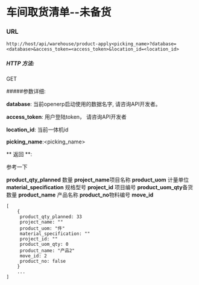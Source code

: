 # 车间取货清单--未备货

### URL

`http://host/api/warehouse/product-apply<picking_name>?database=<database>&access_token=<access_token>&location_id=<location_id>`

##### HTTP 方法:
GET

#####参数详细:

**database**: 当前openerp启动使用的数据名字, 请咨询API开发者。

**access_token**:  用户登陆token， 请咨询API开发者

**location_id**: 当前一体机id

**picking_name**:<picking_name>

** 返回 **:

参考一下

**product_qty_planned** 数量
**project_name**项目名称
**product_uom** 计量单位
**material_specification** 规格型号
**project_id** 项目编号
**product_uom_qty**备货数量
**product_name** 产品名称
**product_no**物料编号
**move_id**


```
[
    {
     product_qty_planned: 33
     project_name: ""
     product_uom: "件"
     material_specification: ""
     project_id: ""
     product_uom_qty: 0
     product_name: "产品2"
     move_id: 2
     product_no: false
    }
    ...
]

```

